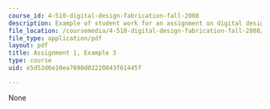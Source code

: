 ```yaml
---
course_id: 4-510-digital-design-fabrication-fall-2008
description: Example of student work for an assignment on digital design and fabrication.
file_location: /coursemedia/4-510-digital-design-fabrication-fall-2008/e5d52d6e10ea7698d02220843f61445f_assn1_example3.pdf
file_type: application/pdf
layout: pdf
title: Assignment 1, Example 3
type: course
uid: e5d52d6e10ea7698d02220843f61445f

---
```

None